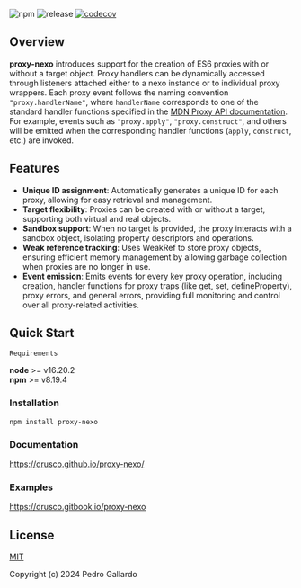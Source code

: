 ![npm](https://img.shields.io/npm/v/proxy-nexo.svg) ![release](https://img.shields.io/github/actions/workflow/status/drusco/proxy-nexo/ci.yml?branch=main&event=push) [![codecov](https://codecov.io/gh/drusco/proxy-nexo/graph/badge.svg?token=ALMIPSLT4U)](https://codecov.io/gh/drusco/proxy-nexo)

## Overview

**proxy-nexo** introduces support for the creation of ES6 proxies with or without a target object. Proxy handlers can be dynamically accessed through listeners attached either to a nexo instance or to individual proxy wrappers. Each proxy event follows the naming convention `"proxy.handlerName"`, where `handlerName` corresponds to one of the standard handler functions specified in the [MDN Proxy API documentation](https://developer.mozilla.org/en-US/docs/Web/JavaScript/Reference/Global_Objects/Proxy/Proxy). For example, events such as `"proxy.apply"`, `"proxy.construct"`, and others will be emitted when the corresponding handler functions (`apply`, `construct`, etc.) are invoked.

## Features

- **Unique ID assignment**: Automatically generates a unique ID for each proxy, allowing for easy retrieval and management.
- **Target flexibility**: Proxies can be created with or without a target, supporting both virtual and real objects.
- **Sandbox support**: When no target is provided, the proxy interacts with a sandbox object, isolating property descriptors and operations.
- **Weak reference tracking**: Uses WeakRef to store proxy objects, ensuring efficient memory management by allowing garbage collection when proxies are no longer in use.
- **Event emission**: Emits events for every key proxy operation, including creation, handler functions for proxy traps (like get, set, defineProperty), proxy errors, and general errors, providing full monitoring and control over all proxy-related activities.

## Quick Start

```
Requirements
```

**node** >= v16.20.2  
**npm** >= v8.19.4

### Installation

```
npm install proxy-nexo
```

### Documentation

https://drusco.github.io/proxy-nexo/

### Examples

https://drusco.gitbook.io/proxy-nexo

## License

[MIT](https://opensource.org/licenses/MIT)

Copyright (c) 2024 Pedro Gallardo
